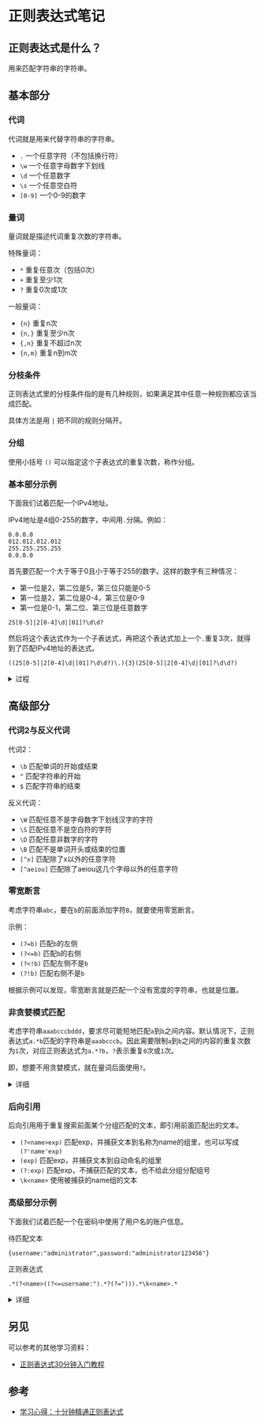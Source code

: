 # 正则表达式笔记

## 正则表达式是什么？

用来匹配字符串的字符串。

## 基本部分

### 代词

代词就是用来代替字符串的字符串。

- `.` 一个任意字符（不包括换行符）
- `\w` 一个任意字母数字下划线
- `\d` 一个任意数字
- `\s` 一个任意空白符
- `[0-9]` 一个0-9的数字

### 量词

量词就是描述代词重复次数的字符串。

特殊量词：

- `*` 重复任意次（包括0次）
- `+` 重复至少1次
- `?` 重复0次或1次

一般量词：

- `{n}` 重复n次
- `{n,}` 重复至少n次
- `{,n}` 重复不超过n次
- `{n,m}` 重复n到m次

### 分枝条件

正则表达式里的分枝条件指的是有几种规则，如果满足其中任意一种规则都应该当成匹配。

具体方法是用 `|` 把不同的规则分隔开。

### 分组

使用小括号 `()` 可以指定这个子表达式的重复次数，称作分组。

### 基本部分示例

下面我们试着匹配一个IPv4地址。

IPv4地址是4组0-255的数字，中间用`.`分隔。例如：

```
0.0.0.0
012.012.012.012
255.255.255.255
0.0.0.0
```

首先要匹配一个大于等于0且小于等于255的数字。这样的数字有三种情况：

- 第一位是2，第二位是5，第三位只能是0-5
- 第一位是2，第二位是0-4，第三位是0-9
- 第一位是0-1，第二位、第三位是任意数字

```
25[0-5]|2[0-4]\d|[01]?\d\d?
```

然后将这个表达式作为一个子表达式，再把这个表达式加上一个`.`重复3次，就得到了匹配IPv4地址的表达式。

```
((25[0-5]|2[0-4]\d|[01]?\d\d?)\.){3}(25[0-5]|2[0-4]\d|[01]?\d\d?)
```

<details>
<summary>
过程
</summary>

```
(25[0-5]|2[0-4]\d|[01]?\d\d?)           -> 255
((25[0-5]|2[0-4]\d|[01]?\d\d?)\.)       -> 255.
((25[0-5]|2[0-4]\d|[01]?\d\d?)\.){3}    -> 255.255.255.
```
</details>

## 高级部分

### 代词2与反义代词

代词2：

- `\b` 匹配单词的开始或结束
- `^` 匹配字符串的开始
- `$` 匹配字符串的结束

反义代词：

- `\W` 匹配任意不是字母数字下划线汉字的字符
- `\S` 匹配任意不是空白符的字符
- `\D` 匹配任意非数字的字符
- `\B` 匹配不是单词开头或结束的位置
- `[^x]` 匹配除了x以外的任意字符
- `[^aeiou]` 匹配除了aeiou这几个字母以外的任意字符

### 零宽断言

考虑字符串`abc`，要在`b`的前面添加字符`B`，就要使用零宽断言。

示例：

- `(?=b)` 匹配`b`的左侧
- `(?<=b)` 匹配`b`的右侧
- `(?<!b)` 匹配左侧不是`b`
- `(?!b)` 匹配右侧不是`b`

根据示例可以发现，零宽断言就是匹配一个没有宽度的字符串，也就是位置。

### 非贪婪模式匹配

考虑字符串`aaabcccbddd`，要求尽可能短地匹配`a`到`b`之间内容。默认情况下，正则表达式`a.*b`匹配的字符串是`aaabcccb`。因此需要限制`a`到`b`之间的内容的重复次数为`1`次，对应正则表达式为`a.*?b`，`?`表示重复`0`次或`1`次。

即，想要不用贪婪模式，就在量词后面使用`?`。

<details>
<summary>
详细
</summary>

```
a.*b  -> aaabcccb
a.*?b -> aaab
```
</details>

### 后向引用

后向引用用于重复搜索前面某个分组匹配的文本，即引用前面匹配出的文本。

- `(?<name>exp)` 匹配exp，并捕获文本到名称为name的组里，也可以写成 `(?'name'exp)`
- `(exp)` 匹配exp，并捕获文本到自动命名的组里
- `(?:exp)` 匹配exp，不捕获匹配的文本，也不给此分组分配组号
- `\k<name>` 使用被捕获的name组的文本

### 高级部分示例

下面我们试着匹配一个在密码中使用了用户名的账户信息。

待匹配文本
```
{username:"administrator",password:"administrator123456"}
```

正则表达式
```
.*(?<name>((?<=username:").*?(?="))).*\k<name>.*
```

<details>
<summary>
详细
</summary>

```
(?<=name:").*?(?=")  -> (name:")administrator(")
```
</details>

## 另见

可以参考的其他学习资料：
- [正则表达式30分钟入门教程](https://deerchao.cn/tutorials/regex/regex.htm)

## 参考

- [学习心得：十分钟精通正则表达式](https://zhuanlan.zhihu.com/p/508573871)